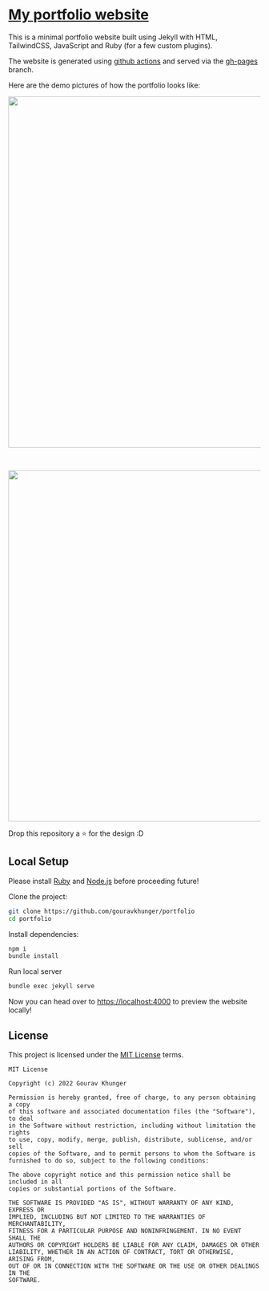 # [My portfolio website](https://gouravkhunger.xyz)

This is a minimal portfolio website built using Jekyll with HTML, TailwindCSS, JavaScript and Ruby (for a few custom plugins).

The website is generated using [github actions](https://github.com/gouravkhunger/portfolio/blob/jekyll/.github/workflows/publish-site.yml) and served via the [gh-pages](https://github.com/gouravkhunger/portfolio/tree/gh-pages) branch.

Here are the demo pictures of how the portfolio looks like:

<p align="center">
    <img src="https://user-images.githubusercontent.com/46792249/169602749-790ac576-415f-425e-abbc-4a3acc453b88.png" width="700"/>
</p>
<br/>
<p align="center">
    <img src="https://user-images.githubusercontent.com/46792249/169603232-ecc03153-48be-4a2c-b671-b1928323e135.png" width="700"/>
</p>

Drop this repository a :star: for the design :D

## Local Setup

Please install [Ruby](https://www.ruby-lang.org/en/documentation/installation/) and [Node.js](https://nodejs.org/en/download/) before proceeding future!

Clone the project:

```bash
git clone https://github.com/gouravkhunger/portfolio
cd portfolio
```

Install dependencies:

```bash
npm i
bundle install
```

Run local server

```bash
bundle exec jekyll serve
```

Now you can head over to [https://localhost:4000](https://localhost:4000) to preview the website locally!

## License

This project is licensed under the [MIT License](https://github.com/gouravkhunger/portfolio/blob/jekyll/LICENSE) terms.

```
MIT License

Copyright (c) 2022 Gourav Khunger

Permission is hereby granted, free of charge, to any person obtaining a copy
of this software and associated documentation files (the "Software"), to deal
in the Software without restriction, including without limitation the rights
to use, copy, modify, merge, publish, distribute, sublicense, and/or sell
copies of the Software, and to permit persons to whom the Software is
furnished to do so, subject to the following conditions:

The above copyright notice and this permission notice shall be included in all
copies or substantial portions of the Software.

THE SOFTWARE IS PROVIDED "AS IS", WITHOUT WARRANTY OF ANY KIND, EXPRESS OR
IMPLIED, INCLUDING BUT NOT LIMITED TO THE WARRANTIES OF MERCHANTABILITY,
FITNESS FOR A PARTICULAR PURPOSE AND NONINFRINGEMENT. IN NO EVENT SHALL THE
AUTHORS OR COPYRIGHT HOLDERS BE LIABLE FOR ANY CLAIM, DAMAGES OR OTHER
LIABILITY, WHETHER IN AN ACTION OF CONTRACT, TORT OR OTHERWISE, ARISING FROM,
OUT OF OR IN CONNECTION WITH THE SOFTWARE OR THE USE OR OTHER DEALINGS IN THE
SOFTWARE.
```